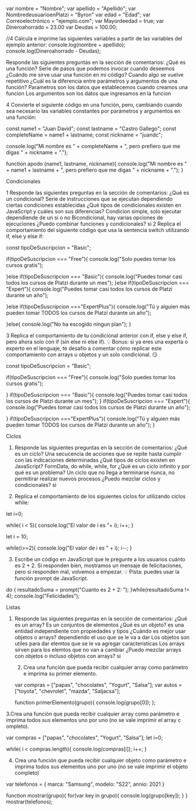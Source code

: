  var  nombre = "Nombre";
var apellido = "Apellido";
 var NombredeusuarioenPlatzi = "Byron"
var edad = "Edad";
var Correoelectrónico = "ejemplo.com";
var Mayordeedad = true;
var Dineroahorrado = 23.00
var Deudas = 100.00;


//4 Calcula e imprime las siguientes variables a partir de las variables del ejemplo anterior:
console.log(nombre + apellido);
console.log(Dineroahorrado - Deudas);

Responde las siguientes preguntas en la sección de comentarios:
¿Qué es una función?
    Serie de pasos que podemos invocar cuando deseemos 
¿Cuándo me sirve usar una función en mi código?
    Cuando algo se vuelve repetitivo
¿Cuál es la diferencia entre parámetros y argumentos de una función?
    Parametros son los datos que establecemos cuando creamos una funcion
    Los argumentos son los datos que ingresamos  en la funcion


4 Convierte el siguiente código en una función, pero, cambiando cuando sea necesario las variables constantes por parámetros y argumentos en una función:

const name1 = "Juan David";
const lastname = "Castro Gallego";
const completeName = name1 + lastname;
const nickname = "juandc";

console.log("Mi nombre es " + completeName + ", pero prefiero que me digas " + nickname + ".");

function apodo (name1, lastname, nickname){
    console.log("Mi nombre es " + name1 + lastname + ", pero prefiero que me digas " + nickname + ".");
}

Condicionales

1 Responde las siguientes preguntas en la sección de comentarios:
¿Qué es un condicional?
    Serie de instrucciones que se ejecutan dependiendo ciertas condiciones establecidas
¿Qué tipos de condicionales existen en JavaScript y cuáles son sus diferencias?
    Condicion simple, solo ejecutar dependiende de un si  o no 
     Bicondicional, hay varias opciones de ejecuciones
¿Puedo combinar funciones y condicionales?
si 
2 Replica el comportamiento del siguiente código que usa la sentencia switch utilizando if, else y else if:


const tipoDeSuscripcion = "Basic";


if(tipoDeSuscripcion === "Free"){
    console.log("Solo puedes tomar los cursos gratis");
   
}else if(tipoDeSuscripcion === "Basic"){
    console.log("Puedes tomar casi todos los cursos de Platzi durante un mes");
}else if(tipoDeSuscripcion === "Expert"){
    console.log("Puedes tomar casi todos los cursos de Platzi durante un año");
       
}else if(tipoDeSuscripcion ==="ExpertPlus"){
    console.log("Tú y alguien más pueden tomar TODOS los cursos de Platzi durante un año");
      
}else{
    console.log("No ha escogido ningun plan");
}

3 Replica el comportamiento de tu condicional anterior con if, else y else if, pero ahora solo con if (sin else ni else if).
💡 Bonus: si ya eres una experta o experto en el lenguaje, te desafío a comentar cómo replicar este comportamiento con arrays u objetos y un solo condicional. 😏

const tipoDeSuscripcion = "Basic";

if(tipoDeSuscripcion === "Free"){
    console.log("Solo puedes tomar los cursos gratis");
   
} if(tipoDeSuscripcion === "Basic"){
    console.log("Puedes tomar casi todos los cursos de Platzi durante un mes");
} if(tipoDeSuscripcion === "Expert"){
    console.log("Puedes tomar casi todos los cursos de Platzi durante un año");
       
} if(tipoDeSuscripcion ==="ExpertPlus"){
    console.log("Tú y alguien más pueden tomar TODOS los cursos de Platzi durante un año");
}

Ciclos

1. Responde las siguientes preguntas en la sección de comentarios:
¿Qué es un ciclo?
    Una secucencia de acciones que se repite hasta cumplir con las indicaciones determinadas
¿Qué tipos de ciclos existen en JavaScript?
    FormData, do while, while, for
¿Qué es un ciclo infinito y por qué es un problema?
    Un ciclo que no llega a terminarse nunca, no permitirar realizar nuevos procesos
¿Puedo mezclar ciclos y condicionales?
    si
    
2. Replica el comportamiento de los siguientes ciclos for utilizando ciclos while:

let i=0;

while( i < 5){
    console.log("El valor de i es "+ i);
    i++;
}

let  i = 10;

while(i>=2){
    console.log("El valor de i es " + i);
    i--;
}

3. Escribe un código en JavaScript que le pregunte a los usuarios cuánto es 2 + 2. Si responden bien, mostramos un mensaje de felicitaciones, pero si responden mal, volvemos a empezar.
💡 Pista: puedes usar la función prompt de JavaScript.


do {
    resultadoSuma = prompt("Cuanto es 2 + 2: ");
}while(resultadoSuma != 4);
console.log("Felicidades");

Listas
1. Responde las siguientes preguntas en la sección de comentarios:
¿Qué es un array?
    Es un conjuntos de elementos
¿Qué es un objeto?
    es una entidad independiente con propiedades y tipos
¿Cuándo es mejor usar objetos o arrays?
    dependiendo el uso que se le va a dar
    Los objetos son utiles para dar elemtos que se le va  agregar caracteristicas
    Los arrays sirven para los elemtos que no van a cambiar
¿Puedo mezclar arrays con objetos o incluso objetos con arrays?
    si 

    2.  Crea una función que pueda recibir cualquier array como parámetro e imprima su primer elemento.

    var compras = ["papas", "chocolates", "Yogurt", "Salsa"];
    var autos = ["toyota", "chevrolet", "mazda", "Saljacsa"];

    function primerElemento(grupo){
            console.log(grupo[0]);
    };
    
3.Crea una función que pueda recibir cualquier array como parámetro e imprima todos sus elementos uno por uno (no se vale imprimir el array c ompleto).

var compras = ["papas", "chocolates", "Yogurt", "Salsa"];
     let i=0;

while( i < compras.length){
    console.log(compras[i]);
    i++;
}

4. Crea una función que pueda recibir cualquier objeto como parámetro e imprima todos sus elementos uno por uno (no se vale imprimir el objeto completo)

var telefonos = {
    marca: "Samsung",
    modelo: "S22",
    annio: 2021
}

function mostrar(grupo){
for(var key in grupo){
    console.log(grupo[key]);
}
}
mostrar(telefonos);

